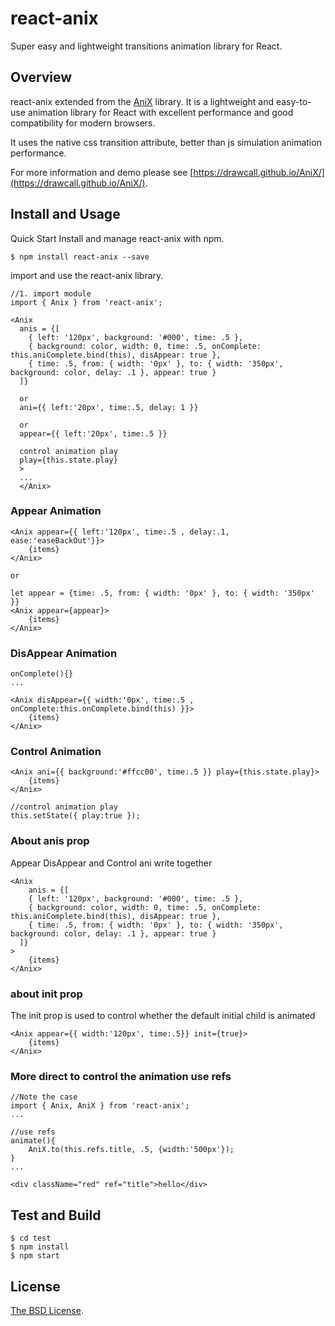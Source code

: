 # react-anix

Super easy and lightweight transitions animation library for React.

## Overview

react-anix extended from the [AniX](https://github.com/drawcall/AniX) library. It is a lightweight and easy-to-use animation library for React with excellent performance and good compatibility for modern browsers.

It uses the native css transition attribute, better than js simulation animation performance. 

For more information and demo please see
[https://drawcall.github.io/AniX/](https://drawcall.github.io/AniX/).

## Install and Usage
Quick Start
Install and manage react-anix with npm.

```
$ npm install react-anix --save
```

import and use the react-anix library.

```
//1. import module
import { Anix } from 'react-anix';

<Anix 
  anis = {[
    { left: '120px', background: '#000', time: .5 },
    { background: color, width: 0, time: .5, onComplete: this.aniComplete.bind(this), disAppear: true },
    { time: .5, from: { width: '0px' }, to: { width: '350px', background: color, delay: .1 }, appear: true }
  ]}
	
  or 
  ani={{ left:'20px', time:.5, delay: 1 }}
  
  or 
  appear={{ left:'20px', time:.5 }}
  
  control animation play
  play={this.state.play}
  >
  ...
  </Anix>
```

### Appear Animation
```
<Anix appear={{ left:'120px', time:.5 , delay:.1, ease:'easeBackOut'}}>
	{items}
</Anix>

or

let appear = {time: .5, from: { width: '0px' }, to: { width: '350px' }}
<Anix appear={appear}>
	{items}
</Anix>
```

### DisAppear Animation
```
onComplete(){}
...

<Anix disAppear={{ width:'0px', time:.5 , onComplete:this.onComplete.bind(this) }}>
	{items}
</Anix>
```

### Control Animation
```
<Anix ani={{ background:'#ffcc00', time:.5 }} play={this.state.play}>
	{items}
</Anix>

//control animation play
this.setState({ play:true });
```

### About anis prop
Appear DisAppear and Control ani  write together  

```
<Anix 
	anis = {[
    { left: '120px', background: '#000', time: .5 },
    { background: color, width: 0, time: .5, onComplete: this.aniComplete.bind(this), disAppear: true },
    { time: .5, from: { width: '0px' }, to: { width: '350px', background: color, delay: .1 }, appear: true }
  ]}
>
	{items}
</Anix>
```

### about init prop
The init prop is used to control whether the default initial child is animated
```
<Anix appear={{ width:'120px', time:.5}} init={true}>
	{items}
</Anix>
```

### More direct to control the animation use refs
```
//Note the case
import { Anix, AniX } from 'react-anix';
...

//use refs
animate(){
	AniX.to(this.refs.title, .5, {width:'500px'});
}
...

<div className="red" ref="title">hello</div>
```

## Test and Build

```
$ cd test
$ npm install
$ npm start
```

## License

[The BSD License](https://opensource.org/licenses/BSD-3-Clause).